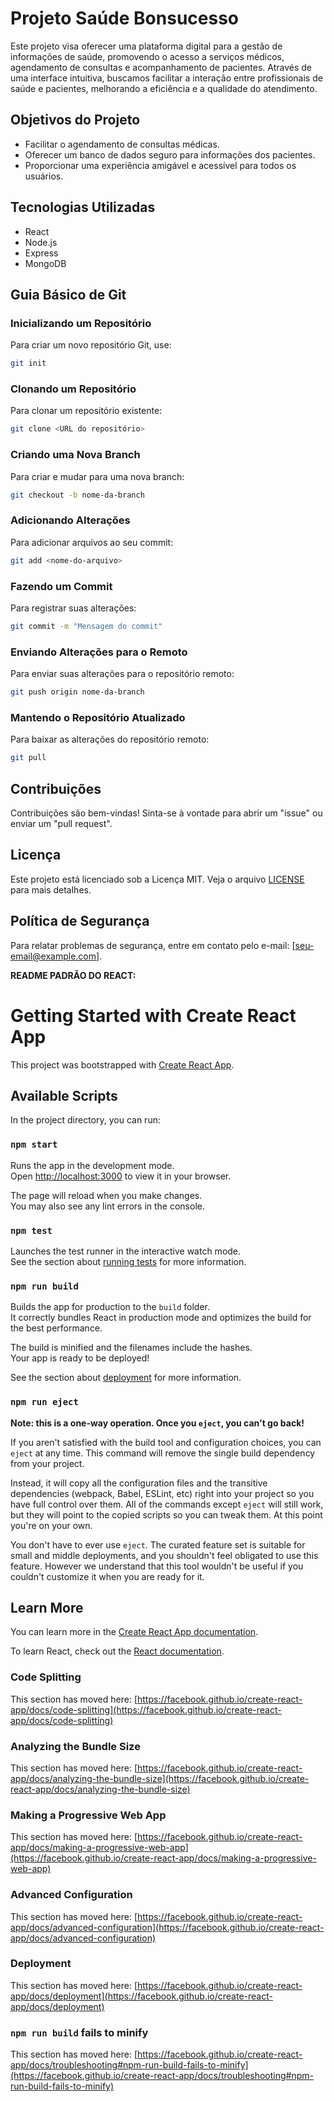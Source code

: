# Projeto Saúde Bonsucesso

Este projeto visa oferecer uma plataforma digital para a gestão de informações de saúde, promovendo o acesso a serviços médicos, agendamento de consultas e acompanhamento de pacientes. Através de uma interface intuitiva, buscamos facilitar a interação entre profissionais de saúde e pacientes, melhorando a eficiência e a qualidade do atendimento.

## Objetivos do Projeto

- Facilitar o agendamento de consultas médicas.
- Oferecer um banco de dados seguro para informações dos pacientes.
- Proporcionar uma experiência amigável e acessível para todos os usuários.

## Tecnologias Utilizadas

- React
- Node.js
- Express
- MongoDB

## Guia Básico de Git

### Inicializando um Repositório

Para criar um novo repositório Git, use:

```bash
git init
```

### Clonando um Repositório

Para clonar um repositório existente:

```bash
git clone <URL do repositório>
```

### Criando uma Nova Branch

Para criar e mudar para uma nova branch:

```bash
git checkout -b nome-da-branch
```

### Adicionando Alterações

Para adicionar arquivos ao seu commit:

```bash
git add <nome-do-arquivo>
```

### Fazendo um Commit

Para registrar suas alterações:

```bash
git commit -m "Mensagem do commit"
```

### Enviando Alterações para o Remoto

Para enviar suas alterações para o repositório remoto:

```bash
git push origin nome-da-branch
```

### Mantendo o Repositório Atualizado

Para baixar as alterações do repositório remoto:

```bash
git pull
```

## Contribuições

Contribuições são bem-vindas! Sinta-se à vontade para abrir um "issue" ou enviar um "pull request".

## Licença

Este projeto está licenciado sob a Licença MIT. Veja o arquivo [LICENSE](LICENSE) para mais detalhes.

## Política de Segurança

Para relatar problemas de segurança, entre em contato pelo e-mail: [seu-email@example.com].

**README PADRÃO DO REACT:**
# Getting Started with Create React App

This project was bootstrapped with [Create React App](https://github.com/facebook/create-react-app).

## Available Scripts

In the project directory, you can run:

### `npm start`

Runs the app in the development mode.\
Open [http://localhost:3000](http://localhost:3000) to view it in your browser.

The page will reload when you make changes.\
You may also see any lint errors in the console.

### `npm test`

Launches the test runner in the interactive watch mode.\
See the section about [running tests](https://facebook.github.io/create-react-app/docs/running-tests) for more information.

### `npm run build`

Builds the app for production to the `build` folder.\
It correctly bundles React in production mode and optimizes the build for the best performance.

The build is minified and the filenames include the hashes.\
Your app is ready to be deployed!

See the section about [deployment](https://facebook.github.io/create-react-app/docs/deployment) for more information.

### `npm run eject`

**Note: this is a one-way operation. Once you `eject`, you can't go back!**

If you aren't satisfied with the build tool and configuration choices, you can `eject` at any time. This command will remove the single build dependency from your project.

Instead, it will copy all the configuration files and the transitive dependencies (webpack, Babel, ESLint, etc) right into your project so you have full control over them. All of the commands except `eject` will still work, but they will point to the copied scripts so you can tweak them. At this point you're on your own.

You don't have to ever use `eject`. The curated feature set is suitable for small and middle deployments, and you shouldn't feel obligated to use this feature. However we understand that this tool wouldn't be useful if you couldn't customize it when you are ready for it.

## Learn More

You can learn more in the [Create React App documentation](https://facebook.github.io/create-react-app/docs/getting-started).

To learn React, check out the [React documentation](https://reactjs.org/).

### Code Splitting

This section has moved here: [https://facebook.github.io/create-react-app/docs/code-splitting](https://facebook.github.io/create-react-app/docs/code-splitting)

### Analyzing the Bundle Size

This section has moved here: [https://facebook.github.io/create-react-app/docs/analyzing-the-bundle-size](https://facebook.github.io/create-react-app/docs/analyzing-the-bundle-size)

### Making a Progressive Web App

This section has moved here: [https://facebook.github.io/create-react-app/docs/making-a-progressive-web-app](https://facebook.github.io/create-react-app/docs/making-a-progressive-web-app)

### Advanced Configuration

This section has moved here: [https://facebook.github.io/create-react-app/docs/advanced-configuration](https://facebook.github.io/create-react-app/docs/advanced-configuration)

### Deployment

This section has moved here: [https://facebook.github.io/create-react-app/docs/deployment](https://facebook.github.io/create-react-app/docs/deployment)

### `npm run build` fails to minify

This section has moved here: [https://facebook.github.io/create-react-app/docs/troubleshooting#npm-run-build-fails-to-minify](https://facebook.github.io/create-react-app/docs/troubleshooting#npm-run-build-fails-to-minify)

